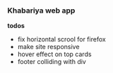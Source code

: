 ### Khabariya web app

**todos**

- fix horizontal scrool for firefox
- make site responsive
- hover effect on top cards
- footer colliding with div
